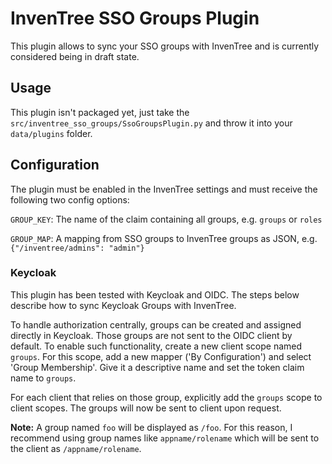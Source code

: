 # InvenTree SSO Groups Plugin

This plugin allows to sync your SSO groups with InvenTree and is currently considered being in draft state.

## Usage

This plugin isn't packaged yet, just take the `src/inventree_sso_groups/SsoGroupsPlugin.py` and throw it into your `data/plugins` folder.

## Configuration

The plugin must be enabled in the InvenTree settings and must receive the following two config options:

`GROUP_KEY`: The name of the claim containing all groups, e.g. `groups` or `roles`

`GROUP_MAP`: A mapping from SSO groups to InvenTree groups as JSON, e.g. `{"/inventree/admins": "admin"}`


### Keycloak

This plugin has been tested with Keycloak and OIDC. The steps below describe how to sync Keycloak Groups with InvenTree.

To handle authorization centrally, groups can be created and assigned directly in Keycloak. Those groups are not sent to the OIDC client by default. To enable such functionality, create a new client scope named `groups`. For this scope, add a new mapper ('By Configuration') and select 'Group Membership'. Give it a descriptive name and set the token claim name to `groups`.

For each client that relies on those group, explicitly add the `groups` scope to client scopes. The groups will now be sent to client upon request.

**Note:** A group named `foo` will be displayed as `/foo`. For this reason, I recommend using group names like `appname/rolename` which will be sent to the client as `/appname/rolename`.
